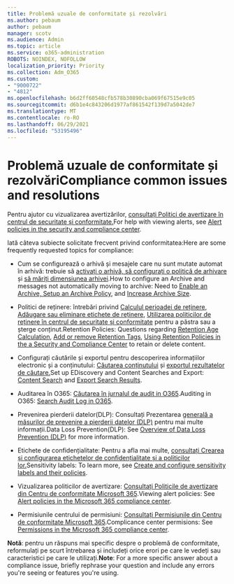 ```yaml
---
title: Problemă uzuale de conformitate și rezolvări
ms.author: pebaum
author: pebaum
manager: scotv
ms.audience: Admin
ms.topic: article
ms.service: o365-administration
ROBOTS: NOINDEX, NOFOLLOW
localization_priority: Priority
ms.collection: Adm_O365
ms.custom:
- "9000722"
- "4812"
ms.openlocfilehash: b6d2ff60548cfb578b30890cba069f67515e9c05
ms.sourcegitcommit: d6b1e4c843206d1977af861542f139d7a5042de7
ms.translationtype: MT
ms.contentlocale: ro-RO
ms.lasthandoff: 06/29/2021
ms.locfileid: "53195496"
---
```

# <a name="compliance-common-issues-and-resolutions"></a><span data-ttu-id="1d019-102">Problemă uzuale de conformitate și rezolvări</span><span class="sxs-lookup"><span data-stu-id="1d019-102">Compliance common issues and resolutions</span></span>

<span data-ttu-id="1d019-103">Pentru ajutor cu vizualizarea avertizărilor, [consultați Politici de avertizare în centrul de securitate și conformitate.](/microsoft-365/compliance/alert-policies)</span><span class="sxs-lookup"><span data-stu-id="1d019-103">For help with viewing alerts, see [Alert policies in the security and compliance center](/microsoft-365/compliance/alert-policies).</span></span>

<span data-ttu-id="1d019-104">Iată câteva subiecte solicitate frecvent privind conformitatea:</span><span class="sxs-lookup"><span data-stu-id="1d019-104">Here are some frequently requested topics for compliance:</span></span>

- <span data-ttu-id="1d019-105">Cum se configurează o arhivă și mesajele care nu sunt mutate automat în arhivă: trebuie să [activați o arhivă, să configurați o politică de arhivare](/microsoft-365/compliance/set-up-an-archive-and-deletion-policy-for-mailboxes) și [să măriți dimensiunea arhivei](/microsoft-365/compliance/enable-unlimited-archiving).</span><span class="sxs-lookup"><span data-stu-id="1d019-105">How to configure an Archive and messages not automatically moving to archive: Need to [Enable an Archive, Setup an Archive Policy](/microsoft-365/compliance/set-up-an-archive-and-deletion-policy-for-mailboxes), and [Increase Archive Size](/microsoft-365/compliance/enable-unlimited-archiving).</span></span>

- <span data-ttu-id="1d019-106">Politici de reținere: întrebări privind [Calculul perioadei de reținere](/exchange/security-and-compliance/messaging-records-management/retention-age), [Adăugare sau eliminare etichete de reținere](/exchange/security-and-compliance/messaging-records-management/add-or-remove-retention-tags), [Utilizarea politicilor de reținere în centrul de securitate și conformitate](/exchange/security-and-compliance/messaging-records-management/create-a-retention-policy) pentru a păstra sau a șterge conținut.</span><span class="sxs-lookup"><span data-stu-id="1d019-106">Retention Policies: Questions regarding [Retention Age Calculation](/exchange/security-and-compliance/messaging-records-management/retention-age), [Add or remove Retention Tags](/exchange/security-and-compliance/messaging-records-management/add-or-remove-retention-tags), [Using Retention Policies in the a Security and Compliance Center](/exchange/security-and-compliance/messaging-records-management/create-a-retention-policy) to retain or delete content.</span></span>

- <span data-ttu-id="1d019-107">Configurați căutările și exportul pentru descoperirea informațiilor electronic și a conținutului: [Căutarea conținutului](/microsoft-365/compliance/content-search) și [exportul rezultatelor de căutare.](/microsoft-365/compliance/export-search-results)</span><span class="sxs-lookup"><span data-stu-id="1d019-107">Set up EDiscovery and Content Searches and Export: [Content Search](/microsoft-365/compliance/content-search) and [Export Search Results](/microsoft-365/compliance/export-search-results).</span></span>

- <span data-ttu-id="1d019-108">Auditarea în O365: [Căutarea în jurnalul de audit in O365](/microsoft-365/compliance/search-the-audit-log-in-security-and-compliance).</span><span class="sxs-lookup"><span data-stu-id="1d019-108">Auditing in O365: [Search Audit Log in O365](/microsoft-365/compliance/search-the-audit-log-in-security-and-compliance).</span></span>

- <span data-ttu-id="1d019-109">Prevenirea pierderii datelor(DLP): Consultați Prezentarea [generală a măsurilor de prevenire a pierderii datelor (DLP)](/microsoft-365/compliance/data-loss-prevention-policies) pentru mai multe informații.</span><span class="sxs-lookup"><span data-stu-id="1d019-109">Data Loss Prevention(DLP): See [Overview of Data Loss Prevention (DLP)](/microsoft-365/compliance/data-loss-prevention-policies) for more information.</span></span>
 
- <span data-ttu-id="1d019-110">Etichete de confidențialitate: Pentru a afla mai multe, [consultați Crearea și configurarea etichetelor de confidențialitate și a politicilor lor.](/microsoft-365/compliance/create-sensitivity-labels)</span><span class="sxs-lookup"><span data-stu-id="1d019-110">Sensitivity labels: To learn more, see [Create and configure sensitivity labels and their policies](/microsoft-365/compliance/create-sensitivity-labels).</span></span>

- <span data-ttu-id="1d019-111">Vizualizarea politicilor de avertizare: [Consultați Politicile de avertizare din Centru de conformitate Microsoft 365](/microsoft-365/compliance/alert-policies).</span><span class="sxs-lookup"><span data-stu-id="1d019-111">Viewing alert policies: See [Alert policies in the Microsoft 365 compliance center](/microsoft-365/compliance/alert-policies).</span></span>

- <span data-ttu-id="1d019-112">Permisiunile centrului de permisiuni: [Consultați Permisiunile din Centru de conformitate Microsoft 365](/microsoft-365/compliance/microsoft-365-compliance-center-permissions).</span><span class="sxs-lookup"><span data-stu-id="1d019-112">Complicance center permisions: See [Permissions in the Microsoft 365 compliance center](/microsoft-365/compliance/microsoft-365-compliance-center-permissions).</span></span>

<span data-ttu-id="1d019-113">**Notă**: pentru un răspuns mai specific despre o problemă de conformitate, reformulați pe scurt întrebarea și includeți orice erori pe care le vedeți sau caracteristici pe care le utilizați.</span><span class="sxs-lookup"><span data-stu-id="1d019-113">**Note**: For a more specific answer about a compliance issue, briefly rephrase your question and include any errors you're seeing or features you're using.</span></span>
